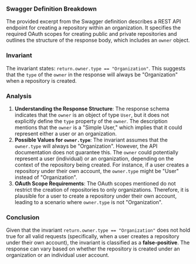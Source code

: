 ### Swagger Definition Breakdown
The provided excerpt from the Swagger definition describes a REST API endpoint for creating a repository within an organization. It specifies the required OAuth scopes for creating public and private repositories and outlines the structure of the response body, which includes an `owner` object.

### Invariant
The invariant states: `return.owner.type == "Organization"`. This suggests that the `type` of the `owner` in the response will always be "Organization" when a repository is created.

### Analysis
1. **Understanding the Response Structure**: The response schema indicates that the `owner` is an object of type `User`, but it does not explicitly define the `type` property of the `owner`. The description mentions that the `owner` is a "Simple User," which implies that it could represent either a user or an organization.
2. **Possible Values for `owner.type`**: The invariant assumes that the `owner.type` will always be "Organization". However, the API documentation does not guarantee this. The `owner` could potentially represent a user (individual) or an organization, depending on the context of the repository being created. For instance, if a user creates a repository under their own account, the `owner.type` might be "User" instead of "Organization".
3. **OAuth Scope Requirements**: The OAuth scopes mentioned do not restrict the creation of repositories to only organizations. Therefore, it is plausible for a user to create a repository under their own account, leading to a scenario where `owner.type` is not "Organization".

### Conclusion
Given that the invariant `return.owner.type == "Organization"` does not hold true for all valid requests (specifically, when a user creates a repository under their own account), the invariant is classified as a **false-positive**. The response can vary based on whether the repository is created under an organization or an individual user account.
